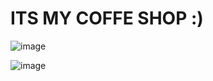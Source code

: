 # ITS MY COFFE SHOP :)

![image](https://user-images.githubusercontent.com/94992378/178907529-c4d2f17d-8030-40e5-a41c-7458add67222.png)

![image](https://user-images.githubusercontent.com/94992378/178907750-c96e8c77-1581-414e-b275-1e57be0f5a20.png)


